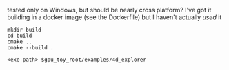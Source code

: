 tested only on Windows, but should be nearly cross platform? I've got it building in a docker image (see the Dockerfile) but I haven't actually _used_ it

```shell
mkdir build
cd build
cmake ..
cmake --build .

<exe path> $gpu_toy_root/examples/4d_explorer
```